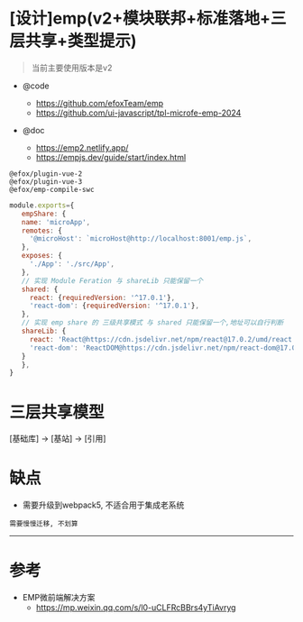 # [设计]emp(v2+模块联邦+标准落地+三层共享+类型提示)

> 当前主要使用版本是v2

- @code 
  - https://github.com/efoxTeam/emp
  - https://github.com/ui-javascript/tpl-microfe-emp-2024

- @doc 
  - https://emp2.netlify.app/
  - https://empjs.dev/guide/start/index.html

```
@efox/plugin-vue-2
@efox/plugin-vue-3
@efox/emp-compile-swc
```

```js
module.exports={
   empShare: {
   name: 'microApp',
   remotes: {
     '@microHost': `microHost@http://localhost:8001/emp.js`,
   },
   exposes: {
     './App': './src/App',
   },
   // 实现 Module Feration 与 shareLib 只能保留一个
   shared: {
     react: {requiredVersion: '^17.0.1'},
     'react-dom': {requiredVersion: '^17.0.1'},
   },
   // 实现 emp share 的 三级共享模式 与 shared 只能保留一个,地址可以自行判断
   shareLib: {
     react: 'React@https://cdn.jsdelivr.net/npm/react@17.0.2/umd/react.development.js',
     'react-dom': 'ReactDOM@https://cdn.jsdelivr.net/npm/react-dom@17.0.2/umd/react-dom.development.js',
   }
   },
}
```

# 三层共享模型

[基础库] -> [基站] -> [引用]

# 缺点

- 需要升级到webpack5, 不适合用于集成老系统

```
需要慢慢迁移, 不划算
```

---

# 参考

- EMP微前端解决方案
  - https://mp.weixin.qq.com/s/l0-uCLFRcBBrs4yTiAvryg